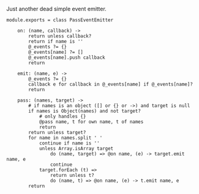 Just another dead simple event emitter.

	module.exports = class PassEventEmitter

		on: (name, callback) ->
			return unless callback?
			return if name is ''
			@_events ?= {}
			@_events[name] ?= []
			@_events[name].push callback
			return

		emit: (name, e) ->
			@_events ?= {}
			callback e for callback in @_events[name] if @_events[name]?
			return

		pass: (names, target) ->
			# if names is an object ([] or {} or ->) and target is null
			if names is Object(names) and not target?
				# only handles {}
				@pass name, t for own name, t of names
				return
			return unless target?
			for name in names.split ' '
				continue if name is ''
				unless Array.isArray target
					do (name, target) => @on name, (e) -> target.emit name, e
					continue
				target.forEach (t) =>
					return unless t?
					do (name, t) => @on name, (e) -> t.emit name, e
			return
